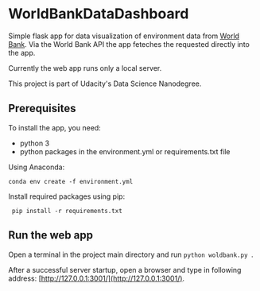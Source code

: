 # WorldBankDataDashboard
Simple flask app for data visualization of environment data from [World Bank](https://www.worldbank.org/). Via the World Bank API the app feteches the requested directly into the app.  

Currently the web app runs only a local server.

This project is part of Udacity's Data Science Nanodegree.


## Prerequisites

To install the app, you need:
- python 3
- python packages in the environment.yml or requirements.txt file
 
Using Anaconda:
```
conda env create -f environment.yml
```

Install required packages using pip:
``` 
 pip install -r requirements.txt
```


## Run the web app

Open a terminal in the project main directory and run ```python woldbank.py ```.

After a successful server startup, open a browser and type in following address: [http://127.0.0.1:3001/](http://127.0.0.1:3001/).
